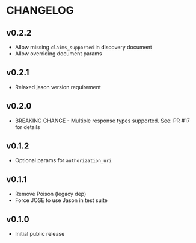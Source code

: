 # CHANGELOG

## v0.2.2
* Allow missing `claims_supported` in discovery document
* Allow overriding document params 

## v0.2.1
* Relaxed jason version requirement

## v0.2.0
* BREAKING CHANGE - Multiple response types supported. See: PR #17 for details

## v0.1.2
* Optional params for `authorization_uri`

## v0.1.1

* Remove Poison (legacy dep)
* Force JOSE to use Jason in test suite

## v0.1.0

* Initial public release
